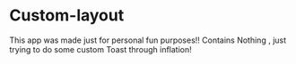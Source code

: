 # Custom-layout
This app was made just for personal fun purposes!!
Contains Nothing , just trying to do some custom Toast through inflation!
